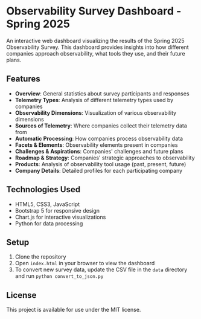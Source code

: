 # Observability Survey Dashboard - Spring 2025

An interactive web dashboard visualizing the results of the Spring 2025 Observability Survey. This dashboard provides insights into how different companies approach observability, what tools they use, and their future plans.

## Features

- **Overview**: General statistics about survey participants and responses
- **Telemetry Types**: Analysis of different telemetry types used by companies
- **Observability Dimensions**: Visualization of various observability dimensions
- **Sources of Telemetry**: Where companies collect their telemetry data from
- **Automatic Processing**: How companies process observability data
- **Facets & Elements**: Observability elements present in companies
- **Challenges & Aspirations**: Companies' challenges and future plans
- **Roadmap & Strategy**: Companies' strategic approaches to observability
- **Products**: Analysis of observability tool usage (past, present, future)
- **Company Details**: Detailed profiles for each participating company

## Technologies Used

- HTML5, CSS3, JavaScript
- Bootstrap 5 for responsive design
- Chart.js for interactive visualizations
- Python for data processing

## Setup

1. Clone the repository
2. Open `index.html` in your browser to view the dashboard
3. To convert new survey data, update the CSV file in the `data` directory and run `python convert_to_json.py`

## License

This project is available for use under the MIT license.
